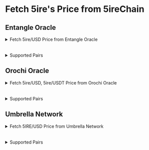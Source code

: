 # Fetch 5ire's Price from 5ireChain 


## Entangle Oracle

<details>
<summary>Fetch 5ire/USD Price from Entangle Oracle</summary>

This script fetches and verifies the `5IRE/USD` price using the PullConsumer smart contract on the 5ireChain.

## Prerequisites

- Node.js (v20 or higher)
- Yarn
- A `5ireChain Mainnet` Configuration
- Private key with sufficient `5IRE coins` for gas fees

## Setup

1. Install dependencies:
```bash
yarn install
```

2. Configure environment variables by creating a `.env` file:

```env
FIRE_URL=https://rpc.5ire.network
FIRE_DEPLOYER=your_private_key_here
```

## Running the Script
Execute the script using Hardhat:


```bash
npx hardhat run scripts/entangle/fetchAndVerify.ts --network fire
```



## Script Overview

The script performs the following operations:

1. Fetches verification data for 5IRE/USD price from `Entangle Oracle`
2. Interacts with the PullConsumer contract at `0xB1e44Fb6DDc1DA35300DA3b66be4235F1532d6D7`
3. Verifies the price using `merkle proofs` and `signatures`
4. Outputs the transaction hash upon successful verification

## Expected Output

When successful, you should see output similar to:

```
sent tx: 0x62364a7c80168b8a5a4e8e0758b7a034e96e2e57ae543a8c7907a27039e79a56
```


## References
+ https://docs.entangle.fi/universal-data-feeds-guides/how-to-integrate/evm-smart-contracts/fetch-data-via-pull-model


</details>

<br/>
<br/>

<details>
<summary>Supported Pairs </summary>

### 1. 5ire/USD


</details>



## Orochi Oracle


<details>
<summary>Fetch 5ire/USD, 5ire/USDT Price from Orochi Oracle</summary>
This script fetches the `5IRE/USD` and `5IRE/USDT` price using the FetchPrice smart contract on the 5ireChain.

## Prerequisites

- Node.js (v20 or higher)
- Yarn
- A `5ireChain Mainnet` Configuration
- Private key with sufficient `5IRE coins` for gas fees

## Setup

1. Install dependencies:
```bash
yarn install
```

2. Configure environment variables by creating a `.env` file:

```env
FIRE_URL=https://rpc.5ire.network
FIRE_DEPLOYER=your_private_key_here
```

## Running the Script
Compile and deploy the contract:

```bash
npx hardhat compile
```

Deploy the contract to the `5ireChain` network:

```bash
npx hardhat run scripts/orochi/deploy.ts --network fire
```

Copy the deployed contract address and update `orochifetch.ts` with it. Then run:

```bash
npx hardhat run scripts/orochi/orochifetch.ts --network fire
```



## Script Overview

The script performs the following operations:

1. Fetches `5IRE/USD` and `5IRE/USDT` prices from `Orochi Oracle`
2. Interacts with the FetchPrice contract at `0x3E36123bAE1d9EB392C32849324D093a45CEDd7F`
3. Retrieves and displays the latest price

## Expected Output

When successful, you should see output similar to:

```
📡 Fetching 5IRE/USDT price from contract...
💰 5IRE/USDT Price: 0.003066 USDT
💰 5IRE/USD Price: 0.003066352589999999 USD
```

## References
+ https://docs.orochi.network/orochi-network/orocle-v2.html



</details>
<br/>
<br/>

<details>
<summary>Supported Pairs </summary>

### 1. 5IRE/USD

### 2. 5IRE/USDT

  
</details>



## Umbrella Network

<details>
<summary>Fetch 5IRE/USD Price from Umbrella Network</summary>
This script fetches the `5IRE/USD` price using the `UmbrellaPriceFetcher` smart contract on the `5ireChain`.

## Prerequisites

- Node.js (v20 or higher)
- Yarn
- A `5ireChain Mainnet` Configuration
- Private key with sufficient `5IRE coins` for Gas fees

## Setup

1. Install dependencies:
```bash
yarn install
```

2. Configure environment variables by creating a `.env` file:

```env
FIRE_URL=https://rpc.5ire.network
FIRE_DEPLOYER=your_private_key_here
```

## Running the Script
Compile and deploy the contract:

```bash
npx hardhat compile
```

Deploy the contract to the `5ireChain` network:

```bash
npx hardhat run scripts/Umbrella/deploy.ts --network fire
```

Copy the deployed contract address and update `umbrellaFetch.ts` with it. Then run:

```bash
npx hardhat run scripts/Umbrella/umbrellaFetch.ts --network fire
```

## Script Overview

The script performs the following operations:

1. Fetches `5IRE/USD` price from `Umbrella Network`
2. Interacts with the `Feed Address` contract at
`0x1B9131518EadDFDCCc1876616e3Bf9c534b4e527`
3. Retrieves and displays the latest price

## Expected Output

When successful, you should see output similar to:

```
Price: 0.00338371 USD
Timestamp: 1739737743
```

## References
+ https://umbrella-network.readme.io/docs/umb-token-contracts

+ https://github.com/umbrella-network/phoenix/blob/develop/contracts/onChainFeeds/UmbrellaFeedsReader.sol

</details>
<br/>
<br/>

<details>
<summary>Supported Pairs </summary>

### 1. 5IRE/USD

</details>